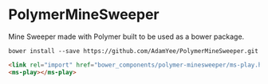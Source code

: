 PolymerMineSweeper
==================

Mine Sweeper made with Polymer built to be used as a bower package.

```
bower install --save https://github.com/AdamYee/PolymerMineSweeper.git
```

```html
<link rel="import" href="bower_components/polymer-minesweeper/ms-play.html">
<ms-play></ms-play>
```
